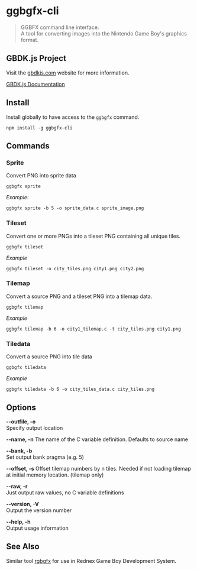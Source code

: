 # ggbgfx-cli

> GGBFX command line interface.  
> A tool for converting images into the Nintendo Game Boy's graphics format.

## GBDK.js Project

Visit the [gbdkjs.com](https://www.gbdkjs.com) website for more information.

[GBDK.js Documentation](https://www.gbdkjs.com/docs/)


## Install

Install globally to have access to the `ggbgfx` command.

```shell
npm install -g ggbgfx-cli
```


## Commands

### Sprite

Convert PNG into sprite data

```shell
ggbgfx sprite
```

*Example:*

```shell
ggbgfx sprite -b 5 -o sprite_data.c sprite_image.png
```

### Tileset

Convert one or more PNGs into a tileset PNG containing all unique tiles.

```shell
ggbgfx tileset
```

*Example*

```shell
ggbgfx tileset -o city_tiles.png city1.png city2.png
```

### Tilemap

Convert a source PNG and a tileset PNG into a tilemap data.

```shell
ggbgfx tilemap
```

*Example*

```shell
ggbgfx tilemap -b 6 -o city1_tilemap.c -t city_tiles.png city1.png 
```

### Tiledata

Convert a source PNG into tile data

```shell
ggbgfx tiledata
```

*Example*

```shell
ggbgfx tiledata -b 6 -o city_tiles_data.c city_tiles.png
```

## Options

**--outfile, -o**  
Specify output location

**--name, -n**
The name of the C variable definition. Defaults to source name

**--bank, -b**  
Set output bank pragma (e.g. 5)

**--offset, -s**
Offset tilemap numbers by n tiles. Needed if not loading tilemap at initial memory location. (tilemap only)

**--raw, -r**  
Just output raw values, no C variable definitions

**--version, -V**  
Output the version number

**--help, -h**  
Output usage information

## See Also

Similar tool [rgbgfx](https://github.com/rednex/rgbds/) for use in Rednex Game Boy Development System.
